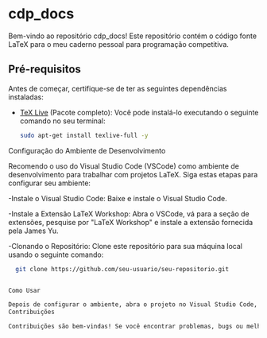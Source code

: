 # cdp_docs

Bem-vindo ao repositório cdp_docs! Este repositório contém o código fonte LaTeX para o meu caderno pessoal para programação competitiva.

## Pré-requisitos

Antes de começar, certifique-se de ter as seguintes dependências instaladas:

- [TeX Live](https://tug.org/texlive/) (Pacote completo): Você pode instalá-lo executando o seguinte comando no seu terminal:
  ```bash
  sudo apt-get install texlive-full -y

Configuração do Ambiente de Desenvolvimento

Recomendo o uso do Visual Studio Code (VSCode) como ambiente de desenvolvimento para trabalhar com projetos LaTeX. Siga estas etapas para configurar seu ambiente:

-Instale o Visual Studio Code: Baixe e instale o Visual Studio Code.

-Instale a Extensão LaTeX Workshop: Abra o VSCode, vá para a seção de extensões, pesquise por "LaTeX Workshop" e instale a extensão fornecida pela James Yu.

-Clonando o Repositório: Clone este repositório para sua máquina local usando o seguinte comando:

```bash
  git clone https://github.com/seu-usuario/seu-repositorio.git


Como Usar

Depois de configurar o ambiente, abra o projeto no Visual Studio Code, e você estará pronto para começar a editar e compilar seu documento LaTeX.
Contribuições

Contribuições são bem-vindas! Se você encontrar problemas, bugs ou melhorias, sinta-se à vontade para abrir uma issue ou enviar um pull request.
